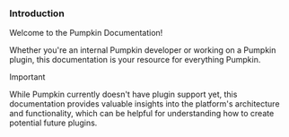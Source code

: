 ### Introduction

Welcome to the Pumpkin Documentation!

Whether you're an internal Pumpkin developer or working on a Pumpkin plugin, this documentation is your resource for everything Pumpkin.

> [!IMPORTANT]
> While Pumpkin currently doesn't have plugin support yet, this documentation provides valuable insights into the platform's architecture and functionality, which can be helpful for understanding how to create potential future plugins.
